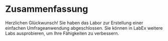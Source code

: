 # Zusammenfassung

Herzlichen Glückwunsch! Sie haben das Labor zur Erstellung einer einfachen Umfrageanwendung abgeschlossen. Sie können in LabEx weitere Labs ausprobieren, um Ihre Fähigkeiten zu verbessern.
